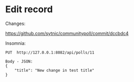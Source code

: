 # Edit record

Changes:

https://github.com/sytnic/communitypoll/commit/dccbdc4

Insomnia:

    PUT  http://127.0.0.1:8082/api/polls/11  

    Body - JSON:
    {
	    "title": "New change in test title"
    } 